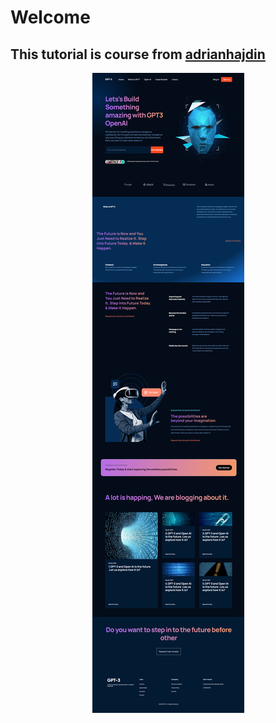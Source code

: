 # Welcome
## This  **tutorial** is course from [adrianhajdin](https://github.com/adrianhajdin/)

<div align='center'>
    <img src='UI-Web.jpg'>
</div>
